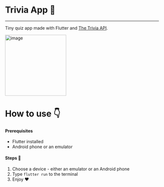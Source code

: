 # Trivia App 🧠
---

Tiny quiz app made with Flutter and [The Trivia API](https://the-trivia-api.com/).

<img src="https://cdn.discordapp.com/attachments/920679319704059954/1009718727299829760/Screenshot_20220818-062221.png" alt="image" width="200"/>

# How to use 👇

#### Prerequisites
- Flutter installed
- Android phone or an emulator

#### Steps 👣
1. Choose a device - either an emulator or an Android phone
2. Type `flutter run` to the terminal
3. Enjoy ❤
